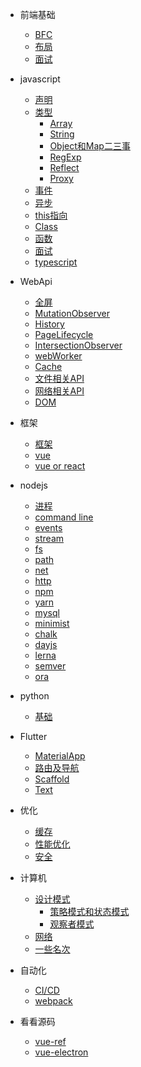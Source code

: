 * 前端基础
  * [BFC](css/BFC.md)
  * [布局](css/layout.md)
  * [面试](css/css面试点.md)
  
* javascript
  * [声明](js/声明.md)
  * [类型](js/内置类型.md)
    * [Array](js/array.md)
    * [String](js/string.md)
    * [Object和Map二三事](js/Object.md)
    * [RegExp](js/RegExp.md)
    * [Reflect](js/Reflect.md)
    * [Proxy](js/proxy.md)
  * [事件](js/EventLoop.md)
  * [异步](js/Promise.md)
  * [this指向](js/this指向.md)
  * [Class](js/Class.md)
  * [函数](js/函数.md)
  * [面试](js/interview.md)
  * [typescript](js/typescript.md)

* WebApi
  * [全屏](webApi/fullscreen.md)
  * [MutationObserver](webApi/MutationObserver.md)
  * [History](webApi/History.md)
  * [PageLifecycle](webApi/PageLifecycle.md)
  * [IntersectionObserver](webApi/IntersectionObserver.md)
  * [webWorker](weApi/webWorker.md)
  * [Cache](webApi/cache.md)  
  * [文件相关API](webApi/文件相关API.md)
  * [网络相关API](webApi/网络相关Api.md)
  * [DOM](webApi/DOM.md)

* 框架
  * [框架](mvvm/框架.md)
  * [vue](mvvm/vue.md)
  * [vue or react](mvvm/vue和react的diff.md)

* nodejs
  * [进程](node/进程.md)
  * [command line](node/commandLine.md)
  * [events](node/native/events.md)
  * [stream](node/native/stream.md)
  * [fs](node/native/fs.md)
  * [path](node/native/path.md)
  * [net](node/native/net.md)
  * [http](node/native/http.md)  
  * [npm](node/npm/npm.md)
  * [yarn](node/npm/yarn.md)
  * [mysql](database/mysql.md)
  * [minimist](node/npm/minimist.md)
  * [chalk](node/npm/chalk.md)
  * [dayjs](node/npm/dayjs.md)
  * [lerna](node/npm/lerna.md)
  * [semver](node/npm/semver.md)
  * [ora](node/npm/ora.md)

* python
  * [基础](python/python.md)

* Flutter
  * [MaterialApp](flutter/app配置.md)
  * [路由及导航](flutter/路由和导航.md)
  * [Scaffold](flutter/页面容器.md)
  * [Text](flutter/Text.md)
  
* 优化
  * [缓存](chrome/cache.md)
  * [性能优化](chrome/performance.md)
  * [安全](chrome/safety.md)
  
* 计算机
  * [设计模式](computer/设计模式.md)
    * [策略模式和状态模式](computer/策略模式&状态模式.md)
    * [观察者模式](computer/观察者模式.md)
  * [网络](computer/网络.md)
  * [一些名次](computer/notification.md)

* 自动化
  * [CI/CD](mode/CICD.md)
  * [webpack](mode/webpack.md)

* 看看源码
  * [vue-ref](sourceCode/vue-ref.md)
  * [vue-electron](sourceCode/vue-electron.md)

